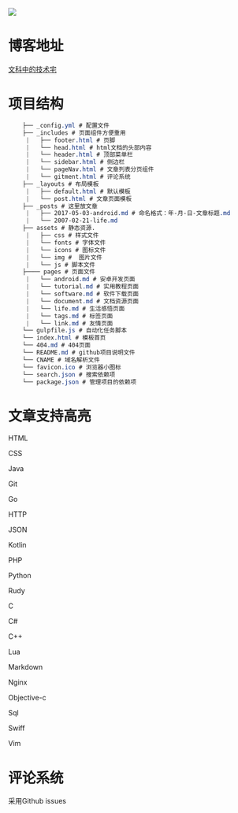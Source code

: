 ![](https://i.loli.net/2017/12/05/5a2668ef9bdc6.png)

# 博客地址

[文科中的技术宅](https://townwang.com/)


# 项目结构 
```css
    ├── _config.yml # 配置文件
    ├── _includes # 页面组件方便重用
     |   ├── footer.html # 页脚
     |   └── head.html # html文档的头部内容
     |   └── header.html # 顶部菜单栏
     |   └── sidebar.html # 侧边栏
     |   └── pageNav.html # 文章列表分页组件
     |   └── gitment.html # 评论系统
    ├── _layouts # 布局模板
     |   ├── default.html # 默认模板
     |   └── post.html # 文章页面模板
    ├── _posts # 这里放文章
     |   ├── 2017-05-03-android.md # 命名格式：年-月-日-文章标题.md
     |   └── 2007-02-21-life.md
    ├── assets # 静态资源.
     |   ├── css # 样式文件
     |   └── fonts # 字体文件
     |   └── icons # 图标文件
     |   └── img #  图片文件
     |   └── js # 脚本文件
    ├──── pages # 页面文件
     |   └── android.md # 安卓开发页面
     |   └── tutorial.md # 实用教程页面
     |   └── software.md # 软件下载页面
     |   └── document.md # 文档资源页面
     |   └── life.md # 生活感悟页面
     |   └── tags.md # 标签页面
     |   └── link.md # 友情页面
    └── gulpfile.js # 自动化任务脚本
    └── index.html # 模板首页
    └── 404.md # 404页面
    └── README.md # github项目说明文件
    └── CNAME # 域名解析文件
    └── favicon.ico # 浏览器小图标
    └── search.json # 搜索依赖项
    └── package.json # 管理项目的依赖项
```
#  文章支持高亮 

HTML

CSS

Java

Git

Go

HTTP

JSON

Kotlin

PHP

Python

Rudy

C

C#

C++

Lua

Markdown

Nginx

Objective-c

Sql

Swiff

Vim


# 评论系统

采用Github issues 